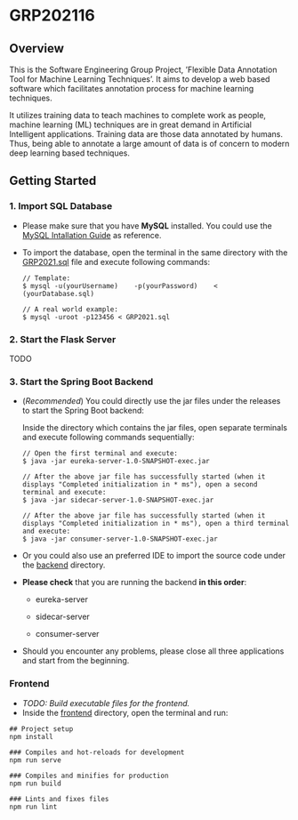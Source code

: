 # GRP202116

## Overview

This is the Software Engineering Group Project, ’Flexible Data Annotation Tool for Machine
Learning Techniques’. It aims to develop a web based software which facilitates annotation
process for machine learning techniques. 

It utilizes training data to teach machines to complete work as people, machine learning (ML)
techniques are in great demand in Artificial Intelligent applications. Training data are
those data annotated by humans. Thus, being able to annotate a large amount of data
is of concern to modern deep learning based techniques.



## Getting Started

### 1. Import SQL Database

+ Please make sure that you have **MySQL** installed. You could use the [MySQL Intallation Guide](https://dev.mysql.com/doc/mysql-installation-excerpt/5.7/en/) as reference.

+ To import the database, open the terminal in the same directory with the  [GRP2021.sql](./sql/GRP2021.sql) file and execute following commands:

  ```
  // Template:
  $ mysql -u(yourUsername)    -p(yourPassword)    <  (yourDatabase.sql)
  
  // A real world example:
  $ mysql -uroot -p123456 < GRP2021.sql
  ```

  

### 2. Start the Flask Server

TODO

### 3. Start the Spring Boot Backend

+ (*Recommended*) You could directly use the jar files under the releases to start the Spring Boot backend:

  Inside the directory which contains the jar files, open separate terminals and execute following commands sequentially:

  ```
  // Open the first terminal and execute:
  $ java -jar eureka-server-1.0-SNAPSHOT-exec.jar
  
  // After the above jar file has successfully started (when it displays "Completed initialization in * ms"), open a second terminal and execute:
  $ java -jar sidecar-server-1.0-SNAPSHOT-exec.jar
  
  // After the above jar file has successfully started (when it displays "Completed initialization in * ms"), open a third terminal and execute:
  $ java -jar consumer-server-1.0-SNAPSHOT-exec.jar
  ```

+ Or you could also use an preferred IDE to import the source code under the [backend](./backend/) directory.

+ **Please check** that you are running the backend **in this order**:

  + eureka-server

  + sidecar-server

  + consumer-server

* Should you encounter any problems, please close all three applications and start from the beginning.

### Frontend

+ _TODO: Build executable files for the frontend._
+ Inside the [frontend](./frontend/) directory, open the terminal and run:

```
## Project setup
npm install

### Compiles and hot-reloads for development
npm run serve

### Compiles and minifies for production
npm run build

### Lints and fixes files
npm run lint
```


